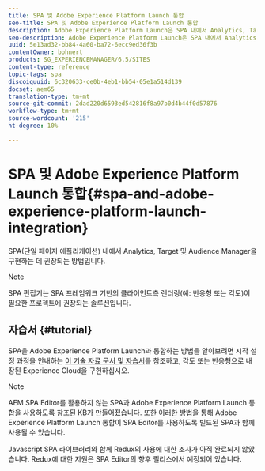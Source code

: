 ```yaml
---
title: SPA 및 Adobe Experience Platform Launch 통합
seo-title: SPA 및 Adobe Experience Platform Launch 통합
description: Adobe Experience Platform Launch은 SPA 내에서 Analytics, Target 및 Audience Manager을 구현하는 데 권장되는 방법입니다.
seo-description: Adobe Experience Platform Launch은 SPA 내에서 Analytics, Target 및 Audience Manager을 구현하는 데 권장되는 방법입니다.
uuid: 5e13ad32-bb84-4a60-ba72-6ecc9ed36f3b
contentOwner: bohnert
products: SG_EXPERIENCEMANAGER/6.5/SITES
content-type: reference
topic-tags: spa
discoiquuid: 6c320633-ce0b-4eb1-bb54-05e1a514d139
docset: aem65
translation-type: tm+mt
source-git-commit: 2dad220d6593ed542816f8a97b0d4b44f0d57876
workflow-type: tm+mt
source-wordcount: '215'
ht-degree: 10%

---
```



# SPA 및 Adobe Experience Platform Launch 통합{#spa-and-adobe-experience-platform-launch-integration}

SPA(단일 페이지 애플리케이션) 내에서 Analytics, Target 및 Audience Manager을 구현하는 데 권장되는 방법입니다.

>[!NOTE]
>
>SPA 편집기는 SPA 프레임워크 기반의 클라이언트측 렌더링(예: 반응형 또는 각도)이 필요한 프로젝트에 권장되는 솔루션입니다.

## 자습서 {#tutorial}

SPA을 Adobe Experience Platform Launch과 통합하는 방법을 알아보려면 시작 설정 과정을 안내하는 [이 기술 자료 문서 및 자습서](https://helpx.adobe.com/experience-manager/kt/integration/using/launch-reference-architecture-SPA-tutorial-implement.html)를 참조하고, 각도 또는 반응형으로 내장된 Experience Cloud을 구현하십시오.

>[!NOTE]
>
>AEM SPA Editor를 활용하지 않는 SPA과 Adobe Experience Platform Launch 통합을 사용하도록 참조된 KB가 만들어졌습니다. 또한 이러한 방법을 통해 Adobe Experience Platform Launch 통합이 SPA Editor를 사용하도록 빌드된 SPA과 함께 사용될 수 있습니다.
>
>Javascript SPA 라이브러리와 함께 Redux의 사용에 대한 조사가 아직 완료되지 않았습니다. Redux에 대한 지원은 SPA Editor의 향후 릴리스에서 예정되어 있습니다.
